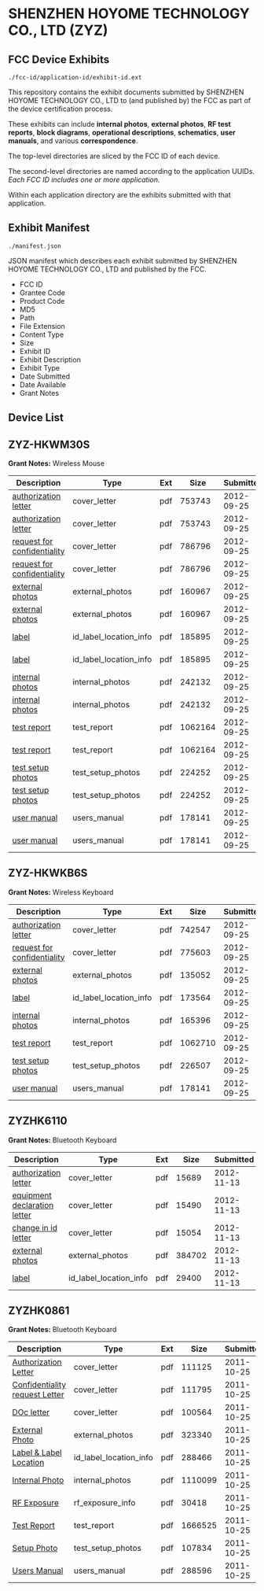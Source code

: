 # SHENZHEN HOYOME TECHNOLOGY CO., LTD (ZYZ)
## FCC Device Exhibits

```
./fcc-id/application-id/exhibit-id.ext
```

This repository contains the exhibit documents submitted by SHENZHEN HOYOME TECHNOLOGY CO., LTD to (and published by) the FCC as part of the device certification process.

These exhibits can include **internal photos**, **external photos**, **RF test reports**, **block diagrams**, **operational descriptions**, **schematics**, **user manuals**, and various **correspondence**.

The top-level directories are sliced by the FCC ID of each device.

The second-level directories are named according to the application UUIDs. *Each FCC ID includes one or more application.*

Within each application directory are the exhibits submitted with that application. 

## Exhibit Manifest

```
./manifest.json
```

JSON manifest which describes each exhibit submitted by SHENZHEN HOYOME TECHNOLOGY CO., LTD and published by the FCC.

- FCC ID
- Grantee Code
- Product Code
- MD5
- Path
- File Extension
- Content Type
- Size
- Exhibit ID
- Exhibit Description
- Exhibit Type
- Date Submitted
- Date Available
- Grant Notes

## Device List
## ZYZ-HKWM30S
**Grant Notes:** Wireless Mouse

| Description | Type | Ext | Size | Submitted | Available |
| ----------- | ---- | --- | ---- | --------- | --------- |
| [authorization letter](ZYZ-HKWM30S/018f797e1b9c01218c1a4e87b1856760/1800674.pdf) | cover_letter | pdf | 753743 | 2012-09-25 | 2012-09-25 |
| [authorization letter](ZYZ-HKWM30S/018f797e1b9c01218c1a4e87b1856760/1800674.pdf) | cover_letter | pdf | 753743 | 2012-09-25 | 2012-09-25 |
| [request for confidentiality](ZYZ-HKWM30S/018f797e1b9c01218c1a4e87b1856760/1800692.pdf) | cover_letter | pdf | 786796 | 2012-09-25 | 2012-09-25 |
| [request for confidentiality](ZYZ-HKWM30S/018f797e1b9c01218c1a4e87b1856760/1800692.pdf) | cover_letter | pdf | 786796 | 2012-09-25 | 2012-09-25 |
| [external photos](ZYZ-HKWM30S/018f797e1b9c01218c1a4e87b1856760/1800695.pdf) | external_photos | pdf | 160967 | 2012-09-25 | 2012-09-25 |
| [external photos](ZYZ-HKWM30S/018f797e1b9c01218c1a4e87b1856760/1800695.pdf) | external_photos | pdf | 160967 | 2012-09-25 | 2012-09-25 |
| [label](ZYZ-HKWM30S/018f797e1b9c01218c1a4e87b1856760/1800701.pdf) | id_label_location_info | pdf | 185895 | 2012-09-25 | 2012-09-25 |
| [label](ZYZ-HKWM30S/018f797e1b9c01218c1a4e87b1856760/1800701.pdf) | id_label_location_info | pdf | 185895 | 2012-09-25 | 2012-09-25 |
| [internal photos](ZYZ-HKWM30S/018f797e1b9c01218c1a4e87b1856760/1800697.pdf) | internal_photos | pdf | 242132 | 2012-09-25 | 2012-09-25 |
| [internal photos](ZYZ-HKWM30S/018f797e1b9c01218c1a4e87b1856760/1800697.pdf) | internal_photos | pdf | 242132 | 2012-09-25 | 2012-09-25 |
| [test report](ZYZ-HKWM30S/018f797e1b9c01218c1a4e87b1856760/1800694.pdf) | test_report | pdf | 1062164 | 2012-09-25 | 2012-09-25 |
| [test report](ZYZ-HKWM30S/018f797e1b9c01218c1a4e87b1856760/1800694.pdf) | test_report | pdf | 1062164 | 2012-09-25 | 2012-09-25 |
| [test setup photos](ZYZ-HKWM30S/018f797e1b9c01218c1a4e87b1856760/1800698.pdf) | test_setup_photos | pdf | 224252 | 2012-09-25 | 2012-09-25 |
| [test setup photos](ZYZ-HKWM30S/018f797e1b9c01218c1a4e87b1856760/1800698.pdf) | test_setup_photos | pdf | 224252 | 2012-09-25 | 2012-09-25 |
| [user manual](ZYZ-HKWM30S/018f797e1b9c01218c1a4e87b1856760/1800658.pdf) | users_manual | pdf | 178141 | 2012-09-25 | 2012-09-25 |
| [user manual](ZYZ-HKWM30S/018f797e1b9c01218c1a4e87b1856760/1800658.pdf) | users_manual | pdf | 178141 | 2012-09-25 | 2012-09-25 |
## ZYZ-HKWKB6S
**Grant Notes:** Wireless Keyboard

| Description | Type | Ext | Size | Submitted | Available |
| ----------- | ---- | --- | ---- | --------- | --------- |
| [authorization letter](ZYZ-HKWKB6S/24c4ca66b58eb6755d985bf8e509c9fa/1800652.pdf) | cover_letter | pdf | 742547 | 2012-09-25 | 2012-09-25 |
| [request for confidentiality](ZYZ-HKWKB6S/24c4ca66b58eb6755d985bf8e509c9fa/1800653.pdf) | cover_letter | pdf | 775603 | 2012-09-25 | 2012-09-25 |
| [external photos](ZYZ-HKWKB6S/24c4ca66b58eb6755d985bf8e509c9fa/1800654.pdf) | external_photos | pdf | 135052 | 2012-09-25 | 2012-09-25 |
| [label](ZYZ-HKWKB6S/24c4ca66b58eb6755d985bf8e509c9fa/1800659.pdf) | id_label_location_info | pdf | 173564 | 2012-09-25 | 2012-09-25 |
| [internal photos](ZYZ-HKWKB6S/24c4ca66b58eb6755d985bf8e509c9fa/1800655.pdf) | internal_photos | pdf | 165396 | 2012-09-25 | 2012-09-25 |
| [test report](ZYZ-HKWKB6S/24c4ca66b58eb6755d985bf8e509c9fa/1800657.pdf) | test_report | pdf | 1062710 | 2012-09-25 | 2012-09-25 |
| [test setup photos](ZYZ-HKWKB6S/24c4ca66b58eb6755d985bf8e509c9fa/1800656.pdf) | test_setup_photos | pdf | 226507 | 2012-09-25 | 2012-09-25 |
| [user manual](ZYZ-HKWKB6S/24c4ca66b58eb6755d985bf8e509c9fa/1800658.pdf) | users_manual | pdf | 178141 | 2012-09-25 | 2012-09-25 |
## ZYZHK6110
**Grant Notes:** Bluetooth Keyboard

| Description | Type | Ext | Size | Submitted | Available |
| ----------- | ---- | --- | ---- | --------- | --------- |
| [authorization letter](ZYZHK6110/7cf035c2c9e8bfbc225c67570831dd3f/1836280.pdf) | cover_letter | pdf | 15689 | 2012-11-13 | 2012-11-13 |
| [equipment declaration letter](ZYZHK6110/7cf035c2c9e8bfbc225c67570831dd3f/1836282.pdf) | cover_letter | pdf | 15490 | 2012-11-13 | 2012-11-13 |
| [change in id letter](ZYZHK6110/7cf035c2c9e8bfbc225c67570831dd3f/1836284.pdf) | cover_letter | pdf | 15054 | 2012-11-13 | 2012-11-13 |
| [external photos](ZYZHK6110/7cf035c2c9e8bfbc225c67570831dd3f/1836281.pdf) | external_photos | pdf | 384702 | 2012-11-13 | 2012-11-13 |
| [label](ZYZHK6110/7cf035c2c9e8bfbc225c67570831dd3f/1836283.pdf) | id_label_location_info | pdf | 29400 | 2012-11-13 | 2012-11-13 |
## ZYZHK0861
**Grant Notes:** Bluetooth Keyboard

| Description | Type | Ext | Size | Submitted | Available |
| ----------- | ---- | --- | ---- | --------- | --------- |
| [Authorization Letter](ZYZHK0861/c5ae06ab143249982cbb14dc2871c953/1567247.pdf) | cover_letter | pdf | 111125 | 2011-10-25 | 2011-10-25 |
| [Confidentiality request Letter](ZYZHK0861/c5ae06ab143249982cbb14dc2871c953/1567257.pdf) | cover_letter | pdf | 111795 | 2011-10-25 | 2011-10-25 |
| [DOc letter](ZYZHK0861/c5ae06ab143249982cbb14dc2871c953/1567258.pdf) | cover_letter | pdf | 100564 | 2011-10-25 | 2011-10-25 |
| [External Photo](ZYZHK0861/c5ae06ab143249982cbb14dc2871c953/1567248.pdf) | external_photos | pdf | 323340 | 2011-10-25 | 2011-10-25 |
| [Label & Label Location](ZYZHK0861/c5ae06ab143249982cbb14dc2871c953/1567249.pdf) | id_label_location_info | pdf | 288466 | 2011-10-25 | 2011-10-25 |
| [Internal Photo](ZYZHK0861/c5ae06ab143249982cbb14dc2871c953/1567250.pdf) | internal_photos | pdf | 1110099 | 2011-10-25 | 2011-10-25 |
| [RF Exposure](ZYZHK0861/c5ae06ab143249982cbb14dc2871c953/1567252.pdf) | rf_exposure_info | pdf | 30418 | 2011-10-25 | 2011-10-25 |
| [Test Report](ZYZHK0861/c5ae06ab143249982cbb14dc2871c953/1567254.pdf) | test_report | pdf | 1666525 | 2011-10-25 | 2011-10-25 |
| [Setup Photo](ZYZHK0861/c5ae06ab143249982cbb14dc2871c953/1567255.pdf) | test_setup_photos | pdf | 107834 | 2011-10-25 | 2011-10-25 |
| [Users Manual](ZYZHK0861/c5ae06ab143249982cbb14dc2871c953/1567256.pdf) | users_manual | pdf | 288596 | 2011-10-25 | 2011-10-25 |
